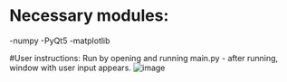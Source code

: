 # Necessary modules:
-numpy
-PyQt5
-matplotlib

#User instructions:
Run by opening and running main.py - after running, window with user input appears.
![image](https://user-images.githubusercontent.com/94861828/148649023-289b3766-a5f5-4034-b3ea-6193af2bb383.png)


